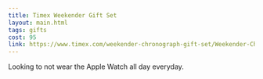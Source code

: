 ```yaml
---
title: Timex Weekender Gift Set
layout: main.html
tags: gifts
cost: 95
link: https://www.timex.com/weekender-chronograph-gift-set/Weekender-Chronograph-Gift-Set.html?dwvar_Weekender-Chronograph-Gift-Set_color=Chrome-Brown-Cream&cgid=weekender-shop-all
---
```


Looking to not wear the Apple Watch all day everyday. 